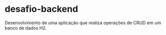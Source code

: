 # desafio-backend

Desenvolvimento de uma aplicação que realiza operações de CRUD em um banco de dados H2.
